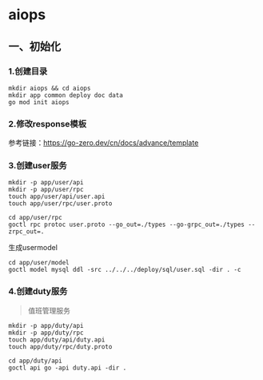 # aiops

## 一、初始化
### 1.创建目录
```shell
mkdir aiops && cd aiops
mkdir app common deploy doc data
go mod init aiops
```

### 2.修改response模板
参考链接：https://go-zero.dev/cn/docs/advance/template

### 3.创建user服务
```shell
mkdir -p app/user/api 
mkdir -p app/user/rpc
touch app/user/api/user.api
touch app/user/rpc/user.proto
```
```shell
cd app/user/rpc
goctl rpc protoc user.proto --go_out=./types --go-grpc_out=./types --zrpc_out=.
```
生成usermodel
```shell
cd app/user/model
goctl model mysql ddl -src ../../../deploy/sql/user.sql -dir . -c
```

### 4.创建duty服务
> 值班管理服务
```shell
mkdir -p app/duty/api 
mkdir -p app/duty/rpc
touch app/duty/api/duty.api
touch app/duty/rpc/duty.proto

```
```shell
cd app/duty/api
goctl api go -api duty.api -dir .
```